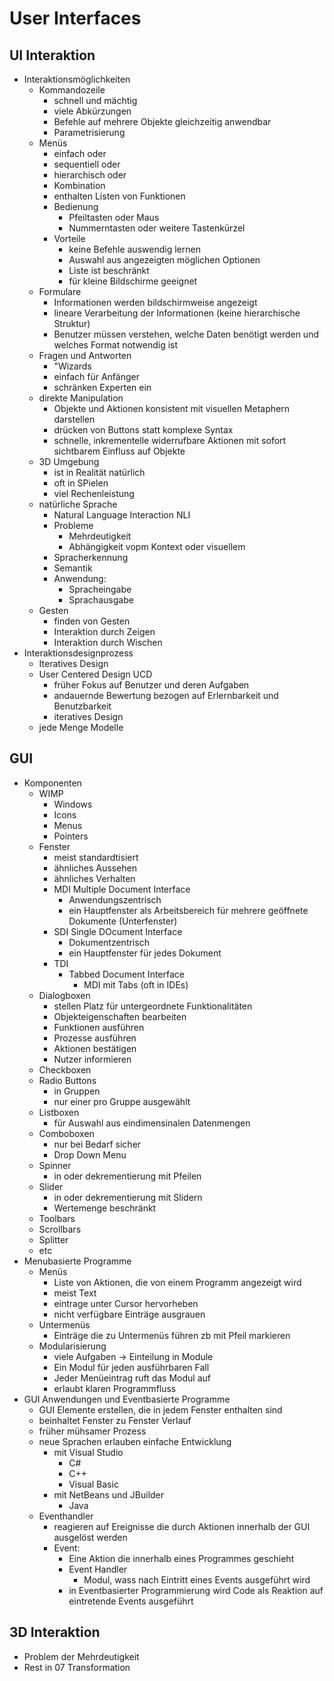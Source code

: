 # User Interfaces

## UI Interaktion
- Interaktionsmöglichkeiten
  - Kommandozeile
    - schnell und mächtig
    - viele Abkürzungen
    - Befehle auf mehrere Objekte gleichzeitig anwendbar
    - Parametrisierung
  - Menüs
    - einfach oder
    - sequentiell oder
    - hierarchisch oder
    - Kombination
    - enthalten Listen von Funktionen
    - Bedienung
      - Pfeiltasten oder Maus
      - Nummerntasten oder weitere Tastenkürzel
    - Vorteile
      - keine Befehle auswendig lernen
      - Auswahl aus angezeigten möglichen Optionen
      - Liste ist beschränkt
      - für kleine Bildschirme geeignet
  - Formulare
    - Informationen werden bildschirmweise angezeigt
    - lineare Verarbeitung der Informationen (keine hierarchische Struktur)
    - Benutzer müssen verstehen, welche Daten benötigt werden und welches Format notwendig ist
  - Fragen und Antworten
    - "Wizards
    - einfach für Anfänger
    - schränken Experten ein
  - direkte Manipulation
    - Objekte und Aktionen konsistent mit visuellen Metaphern darstellen
    - drücken von Buttons statt komplexe Syntax
    - schnelle, inkrementelle widerrufbare Aktionen mit sofort sichtbarem Einfluss auf Objekte
  - 3D Umgebung
    - ist in Realität natürlich
    - oft in SPielen
    - viel Rechenleistung
  - natürliche Sprache
    - Natural Language Interaction NLI
    - Probleme
      - Mehrdeutigkeit
      - Abhängigkeit vopm Kontext oder visuellem
    - Spracherkennung
    - Semantik
    - Anwendung:
      - Spracheingabe
      - Sprachausgabe
  - Gesten
    - finden von Gesten
    - Interaktion durch Zeigen
    - Interaktion durch Wischen
- Interaktionsdesignprozess
  - Iteratives Design
  - User Centered Design UCD
    - früher Fokus auf Benutzer und deren Aufgaben
    - andauernde Bewertung bezogen auf Erlernbarkeit und Benutzbarkeit
    - iteratives Design
  - jede Menge Modelle

## GUI
- Komponenten
  - WIMP
    - Windows
    - Icons
    - Menus
    - Pointers
  - Fenster
    - meist standardtisiert
    - ähnliches Aussehen
    - ähnliches Verhalten
    - MDI Multiple Document Interface
      - Anwendungszentrisch
      - ein Hauptfenster als Arbeitsbereich für mehrere geöffnete Dokumente (Unterfenster)
    - SDI Single DOcument Interface
      - Dokumentzentrisch
      - ein Hauptfenster für jedes Dokument
    - TDI
      - Tabbed Document Interface
        - MDI mit Tabs (oft in IDEs)
  - Dialogboxen
    - stellen Platz für untergeordnete Funktionalitäten
    - Objekteigenschaften bearbeiten
    - Funktionen ausführen
    - Prozesse ausführen
    - Aktionen bestätigen
    - Nutzer informieren
  - Checkboxen
  - Radio Buttons
    - in Gruppen 
    - nur einer pro Gruppe ausgewählt
  - Listboxen
    - für Auswahl aus eindimensinalen Datenmengen
  - Comboboxen
    - nur bei Bedarf sicher 
    - Drop Down Menu
  - Spinner
    - in oder dekrementierung mit Pfeilen
  - Slider
    - in oder dekrementierung mit Slidern
    - Wertemenge beschränkt
  - Toolbars
  - Scrollbars
  - Splitter
  - etc
- Menubasierte Programme
  - Menüs
    - Liste von Aktionen, die von einem Programm angezeigt wird
    - meist Text
    - eintrage unter Cursor hervorheben
    - nicht verfügbare Einträge ausgrauen
  - Untermenüs
    - Einträge die zu Untermenüs führen zb mit Pfeil markieren
  - Modularisierung
    - viele Aufgaben -> Einteilung in Module
    - Ein Modul für jeden ausführbaren Fall
    - Jeder Menüeintrag ruft das Modul auf
    - erlaubt klaren Programmfluss
- GUI Anwendungen und Eventbasierte Programme
  - GUI Elemente erstellen, die in jedem Fenster enthalten sind
  - beinhaltet Fenster zu Fenster Verlauf
  - früher mühsamer Prozess
  - neue Sprachen erlauben einfache Entwicklung
    - mit Visual Studio
      - C#
      - C++
      - Visual Basic
    - mit NetBeans und JBuilder
      - Java
  - Eventhandler
    - reagieren auf Ereignisse die durch Aktionen innerhalb der GUI ausgelöst werden
    - Event:
      - Eine Aktion die innerhalb eines Programmes geschieht
      - Event Handler
        - Modul, wass nach Eintritt eines Events ausgeführt wird
      - in Eventbasierter Programmierung wird Code als Reaktion auf eintretende Events ausgeführt

## 3D Interaktion
- Problem der Mehrdeutigkeit
- Rest in 07 Transformation
















